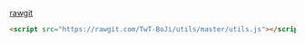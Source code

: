 [rawgit](https://rawgit.com/)

``` html
<script src="https://rawgit.com/TwT-BoJi/utils/master/utils.js"></script>
```